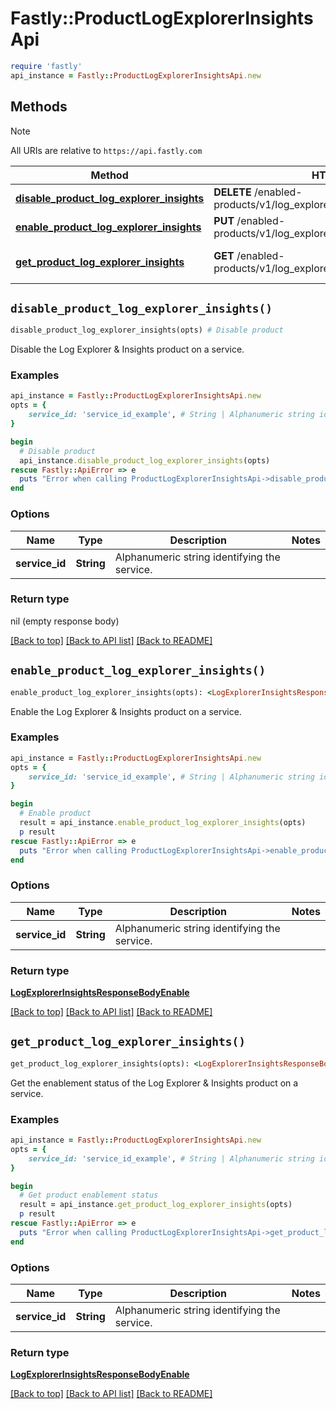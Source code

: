 # Fastly::ProductLogExplorerInsightsApi


```ruby
require 'fastly'
api_instance = Fastly::ProductLogExplorerInsightsApi.new
```

## Methods

> [!NOTE]
> All URIs are relative to `https://api.fastly.com`

Method | HTTP request | Description
------ | ------------ | -----------
[**disable_product_log_explorer_insights**](ProductLogExplorerInsightsApi.md#disable_product_log_explorer_insights) | **DELETE** /enabled-products/v1/log_explorer_insights/services/{service_id} | Disable product
[**enable_product_log_explorer_insights**](ProductLogExplorerInsightsApi.md#enable_product_log_explorer_insights) | **PUT** /enabled-products/v1/log_explorer_insights/services/{service_id} | Enable product
[**get_product_log_explorer_insights**](ProductLogExplorerInsightsApi.md#get_product_log_explorer_insights) | **GET** /enabled-products/v1/log_explorer_insights/services/{service_id} | Get product enablement status


## `disable_product_log_explorer_insights()`

```ruby
disable_product_log_explorer_insights(opts) # Disable product
```

Disable the Log Explorer & Insights product on a service.

### Examples

```ruby
api_instance = Fastly::ProductLogExplorerInsightsApi.new
opts = {
    service_id: 'service_id_example', # String | Alphanumeric string identifying the service.
}

begin
  # Disable product
  api_instance.disable_product_log_explorer_insights(opts)
rescue Fastly::ApiError => e
  puts "Error when calling ProductLogExplorerInsightsApi->disable_product_log_explorer_insights: #{e}"
end
```

### Options

| Name | Type | Description | Notes |
| ---- | ---- | ----------- | ----- |
| **service_id** | **String** | Alphanumeric string identifying the service. |  |

### Return type

nil (empty response body)

[[Back to top]](#) [[Back to API list]](../../README.md#endpoints)
[[Back to README]](../../README.md)
## `enable_product_log_explorer_insights()`

```ruby
enable_product_log_explorer_insights(opts): <LogExplorerInsightsResponseBodyEnable> # Enable product
```

Enable the Log Explorer & Insights product on a service.

### Examples

```ruby
api_instance = Fastly::ProductLogExplorerInsightsApi.new
opts = {
    service_id: 'service_id_example', # String | Alphanumeric string identifying the service.
}

begin
  # Enable product
  result = api_instance.enable_product_log_explorer_insights(opts)
  p result
rescue Fastly::ApiError => e
  puts "Error when calling ProductLogExplorerInsightsApi->enable_product_log_explorer_insights: #{e}"
end
```

### Options

| Name | Type | Description | Notes |
| ---- | ---- | ----------- | ----- |
| **service_id** | **String** | Alphanumeric string identifying the service. |  |

### Return type

[**LogExplorerInsightsResponseBodyEnable**](LogExplorerInsightsResponseBodyEnable.md)

[[Back to top]](#) [[Back to API list]](../../README.md#endpoints)
[[Back to README]](../../README.md)
## `get_product_log_explorer_insights()`

```ruby
get_product_log_explorer_insights(opts): <LogExplorerInsightsResponseBodyEnable> # Get product enablement status
```

Get the enablement status of the Log Explorer & Insights product on a service.

### Examples

```ruby
api_instance = Fastly::ProductLogExplorerInsightsApi.new
opts = {
    service_id: 'service_id_example', # String | Alphanumeric string identifying the service.
}

begin
  # Get product enablement status
  result = api_instance.get_product_log_explorer_insights(opts)
  p result
rescue Fastly::ApiError => e
  puts "Error when calling ProductLogExplorerInsightsApi->get_product_log_explorer_insights: #{e}"
end
```

### Options

| Name | Type | Description | Notes |
| ---- | ---- | ----------- | ----- |
| **service_id** | **String** | Alphanumeric string identifying the service. |  |

### Return type

[**LogExplorerInsightsResponseBodyEnable**](LogExplorerInsightsResponseBodyEnable.md)

[[Back to top]](#) [[Back to API list]](../../README.md#endpoints)
[[Back to README]](../../README.md)
